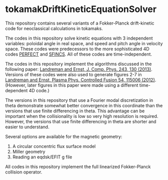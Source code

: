 tokamakDriftKineticEquationSolver
=================================

This repository contains several variants of a Fokker-Planck drift-kinetic code for neoclassical calculations in tokamaks.

The codes in this repository solve kinetic equations with 3 independent variables: poloidal angle in real space, and speed and pitch angle in velocity space. These codes were predecessors to the more sophisticated 4D codes [PERFECT](https://github.com/landreman/perfect) and [SFINCS](https://github.com/landreman/sfincs).  All of these codes are time-independent.

The codes in this repository implement the algorithms discussed in the following paper: [Landreman and Ernst, J. Comp. Phys. 243, 130 (2013)](http://dx.doi.org/10.1016/j.jcp.2013.02.041).  Versions of these codes were also used to generate figures 2-7 in [Landreman and Ernst, Plasma Phys. Controlled Fusion 54, 115006 (2012)](http://dx.doi.org/10.1088/0741-3335/54/11/115006).  (However, later figures in this paper were made using a different time-dependent 4D code.)

The versions in this repository that use a Fourier modal discretization in theta demonstrate somewhat better convergence in this coordinate than the versions that use finite differencing in theta. This advantage can be important when the collisionality is low so very high resolution is required.  However, the versions that use finite differencing in theta are shorter and easier to understand.

Several options are available for the magnetic geometry:
  1. A circular concentric flux surface model
  2. Miller geometry
  3. Reading an eqdsk/EFIT g file

All codes in this repository implement the full linearized Fokker-Planck collision operator.
